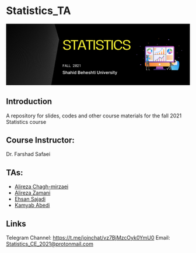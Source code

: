 # Statistics_TA

<div align='center'>
      <img src='icons/Statistics2.png' />
</div>

## Introduction

A repository for slides, codes and other course materials for the fall 2021 Statistics course

## Course Instructor:

Dr. Farshad Safaei

## TAs:

* [Alireza Chagh-mirzaei](https://github.com/achm25)
* [Alireza Zamani]()
* [Ehsan Sajadi](https://github.com/ehsansajadi)
* [Kamyab Abedi](https://github.com/KamyabAbedi)


## Links

Telegram Channel: https://t.me/joinchat/vz7BjMzcOyk0YmU0
Email: Statistics_CE_2021@protonmail.com
